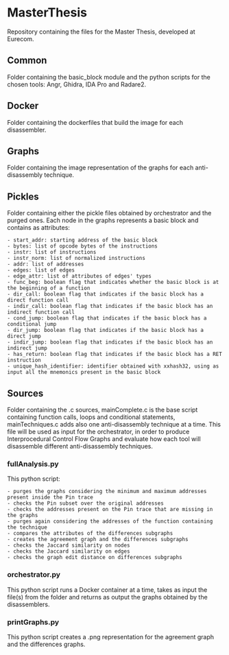 # MasterThesis

Repository containing the files for the Master Thesis, developed at Eurecom.

## Common

Folder containing the basic_block module and the python scripts for the chosen tools: Angr, Ghidra, IDA Pro and Radare2.

## Docker

Folder containing the dockerfiles that build the image for each disassembler.

## Graphs

Folder containing the image representation of the graphs for each anti-disassembly technique.

## Pickles

Folder containing either the pickle files obtained by orchestrator and the purged ones.
Each node in the graphs represents a basic block and contains as attributes: 

    - start_addr: starting address of the basic block
    - bytes: list of opcode bytes of the instructions 
    - instr: list of instructions
    - instr_norm: list of normalized instructions
    - addr: list of addresses
    - edges: list of edges
    - edge_attr: list of attributes of edges' types
    - func_beg: boolean flag that indicates whether the basic block is at the beginning of a function
    - dir_call: boolean flag that indicates if the basic block has a direct function call
    - indir_call: boolean flag that indicates if the basic block has an indirect function call
    - cond_jump: boolean flag that indicates if the basic block has a conditional jump
    - dir_jump: boolean flag that indicates if the basic block has a direct jump
    - indir_jump: boolean flag that indicates if the basic block has an indirect jump
    - has_return: boolean flag that indicates if the basic block has a RET instruction
    - unique_hash_identifier: identifier obtained with xxhash32, using as input all the mnemonics present in the basic block

## Sources

Folder containing the .c sources, mainComplete.c is the base script containing function calls, loops and conditional statements, mainTechniques.c adds also one anti-disassembly technique at a time. 
This file will be used as input for the orchestrator, in order to produce Interprocedural Control Flow Graphs and evaluate how each tool will disassemble different anti-disassembly techniques.

### fullAnalysis.py

This python script:

    - purges the graphs considering the minimum and maximum addresses present inside the Pin trace
    - checks the Pin subset over the original addresses
    - checks the addresses present on the Pin trace that are missing in the graphs
    - purges again considering the addresses of the function containing the technique 
    - compares the attributes of the differences subgraphs
    - creates the agreement graph and the differences subgraphs
    - checks the Jaccard similarity on nodes
    - checks the Jaccard similarity on edges
    - checks the graph edit distance on differences subgraphs

### orchestrator.py

This python script runs a Docker container at a time, takes as input the file(s) from the folder and returns as output the graphs obtained by the disassemblers.

### printGraphs.py

This python script creates a .png representation for the agreement graph and the differences graphs.